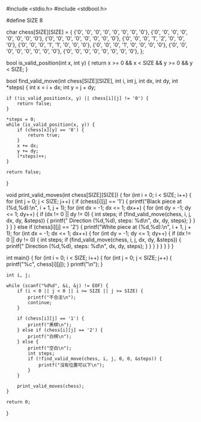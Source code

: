 #include <stdio.h>
#include <stdbool.h>

#define SIZE 8

char chess[SIZE][SIZE] = {
    {'0', '0', '0', '0', '0', '0', '0', '0'},
    {'0', '0', '0', '0', '0', '0', '0', '0'},
    {'0', '0', '0', '0', '0', '0', '0', '0'},
    {'0', '0', '0', '1', '2', '0', '0', '0'},
    {'0', '0', '0', '1', '1', '0', '0', '0'},
    {'0', '0', '0', '1', '0', '0', '0', '0'},
    {'0', '0', '0', '0', '0', '0', '0', '0'},
    {'0', '0', '0', '0', '0', '0', '0', '0'},
};

bool is_valid_position(int x, int y) {
    return x >= 0 && x < SIZE && y >= 0 && y < SIZE;
}

bool find_valid_move(int chess[SIZE][SIZE], int i, int j, int dx, int dy, int *steps) {
    int x = i + dx;
    int y = j + dy;

    if (!is_valid_position(x, y) || chess[i][j] != '0') {
        return false;
    }

    *steps = 0;
    while (is_valid_position(x, y)) {
        if (chess[x][y] == '0') {
            return true;
        }
        x += dx;
        y += dy;
        (*steps)++;
    }

    return false;
}

void print_valid_moves(int chess[SIZE][SIZE]) {
    for (int i = 0; i < SIZE; i++) {
        for (int j = 0; j < SIZE; j++) {
            if (chess[i][j] == '1') {
                printf("Black piece at (%d,%d):\n", i + 1, j + 1);
                for (int dx = -1; dx <= 1; dx++) {
                    for (int dy = -1; dy <= 1; dy++) {
                        if (dx != 0 || dy != 0) {
                            int steps;
                            if (find_valid_move(chess, i, j, dx, dy, &steps)) {
                                printf("  Direction (%d,%d), steps: %d\n", dx, dy, steps);
                            }
                        }
                    }
                }
            } else if (chess[i][j] == '2') {
                printf("White piece at (%d,%d):\n", i + 1, j + 1);
                for (int dx = -1; dx <= 1; dx++) {
                    for (int dy = -1; dy <= 1; dy++) {
                        if (dx != 0 || dy != 0) {
                            int steps;
                            if (find_valid_move(chess, i, j, dx, dy, &steps)) {
                                printf("  Direction (%d,%d), steps: %d\n", dx, dy, steps);
                            }
                        }
                    }
                }
            }
        }
    }
}

int main() {
    for (int i = 0; i < SIZE; i++) {
        for (int j = 0; j < SIZE; j++) {
            printf("%c", chess[i][j]);
        }
        printf("\n");
    }

    int i, j;

    while (scanf("%d%d", &i, &j) != EOF) {
        if (i < 0 || j < 0 || i >= SIZE || j >= SIZE) {
            printf("不合法\n");
            continue;
        }

        if (chess[i][j] == '1') {
            printf("黑棋\n");
        } else if (chess[i][j] == '2') {
            printf("白棋\n");
        } else {
            printf("空白\n");
            int steps;
            if (!find_valid_move(chess, i, j, 0, 0, &steps)) {
                printf("沒有位置可以下\n");
            }
        }

        print_valid_moves(chess);
    }

    return 0;
}
